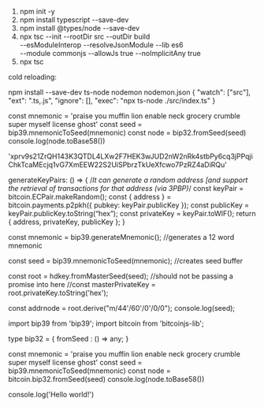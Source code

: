 1. npm init -y
2. npm install typescript --save-dev
3. npm install @types/node --save-dev
4. npx tsc --init --rootDir src --outDir build \
--esModuleInterop --resolveJsonModule --lib es6 \
--module commonjs --allowJs true --noImplicitAny true
5. npx tsc

cold reloading:

npm install --save-dev ts-node nodemon
nodemon.json
{
  "watch": ["src"],
  "ext": ".ts,.js",
  "ignore": [],
  "exec": "npx ts-node ./src/index.ts"
}

const mnemonic = 'praise you muffin lion enable neck grocery crumble super myself license ghost'
const seed = bip39.mnemonicToSeed(mnemonic)
const node = bip32.fromSeed(seed)
console.log(node.toBase58())

'xprv9s21ZrQH143K3QTDL4LXw2F7HEK3wJUD2nW2nRk4stbPy6cq3jPPqjiChkTcaMEcjq1vG7XmEEW22S2UiSPbrzTkUeXfcwo7PzRZ4aDiRQu'


generateKeyPairs: () => {
  /*It can generate a random address [and support the retrieval of transactions for that address (via 3PBP)*/
    const keyPair = bitcoin.ECPair.makeRandom();
    const { address } = bitcoin.payments.p2pkh({ pubkey: keyPair.publicKey });
    const publicKey = keyPair.publicKey.toString(“hex”);
    const privateKey = keyPair.toWIF();
    return { address, privateKey, publicKey };
  }


const mnemonic = bip39.generateMnemonic(); //generates a 12 word mnemonic

const seed = bip39.mnemonicToSeed(mnemonic); //creates seed buffer

const root = hdkey.fromMasterSeed(seed); //should not be passing a promise into here
//const masterPrivateKey = root.privateKey.toString('hex');

const addrnode = root.derive("m/44'/60'/0'/0/0");
console.log(seed);


import bip39 from 'bip39';
import bitcoin from 'bitcoinjs-lib';

type bip32 = {
  fromSeed : () => any;
 }


const mnemonic = 'praise you muffin lion enable neck grocery crumble super myself license ghost'
const seed = bip39.mnemonicToSeed(mnemonic)
const node = bitcoin.bip32.fromSeed(seed)
console.log(node.toBase58())

console.log('Hello world!')
